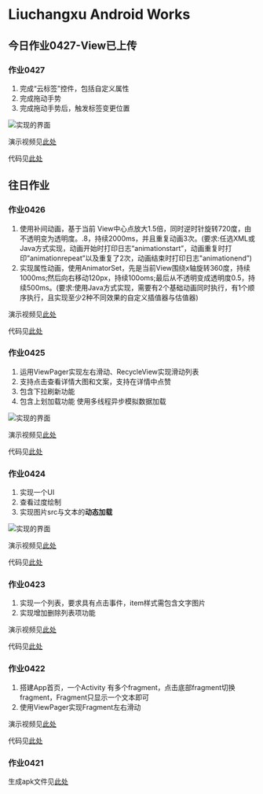 # Liuchangxu Android Works

## 今日作业0427-View已上传

### 作业0427

1. 完成“云标签”控件，包括自定义属性
2. 完成拖动手势
3. 完成拖动手势后，触发标签变更位置

![实现的界面](demo/work_0427/作业演示图片.png)

演示视频见[此处](demo/work_0427/作业演示视频0427.mp4)

代码见[此处](app/src/main/java/com/example/work_liuchangxu/work_0427)

## 往日作业

### 作业0426

1. 使用补间动画，基于当前 View中心点放大1.5倍，同时逆时针旋转720度，由不透明变为透明度。.8，持续2000ms，并且重复动画3次。(要求:任选XML或Java方式实现，动画开始时打印日志“animationstart”，动画重复时打印”animationrepeat”以及重复了2次，动画结束时打印日志"animationend”)
2. 实现属性动画，使用AnimatorSet，先是当前View围绕x轴旋转360度，持续1000ms;然后向右移动120px，持续100oms;最后从不透明变成透明度0.5，持续500ms。(要求:使用Java方式实现，需要有2个基础动画同时执行，有1个顺序执行，且实现至少2种不同效果的自定义插值器与估值器)

演示视频见[此处](demo/work_0426/作业演示视频0426.mp4)

代码见[此处](app/src/main/java/com/example/work_liuchangxu/work_0426)

### 作业0425

1. 运用ViewPager实现左右滑动、RecycleView实现滑动列表
2. 支持点击查看详情大图和文案，支持在详情中点赞
3. 包含下拉刷新功能
4. 包含上划加载功能 使用多线程异步模拟数据加载

![实现的界面](demo/work_0425/作业展示0425.png)

演示视频见[此处](demo/work_0425/作业演示视频0425.mp4)

代码见[此处](app/src/main/java/com/example/work_liuchangxu/work_0425)

### 作业0424

1. 实现一个UI
2. 查看过度绘制
3. 实现图片src与文本的**动态加载**

![实现的界面](demo/work_0424/作业展示0424.png)

演示视频见[此处](demo/work_0424/作业演示视频0424.mp4)

代码见[此处](app/src/main/java/com/example/work_liuchangxu/work_0423)

### 作业0423

1. 实现一个列表，要求具有点击事件，item样式需包含文字图片
2. 实现增加删除列表项功能

演示视频见[此处](demo/work_0423/作业演示视频0423.mp4)

代码见[此处](app/src/main/java/com/example/work_liuchangxu/work_0423)

### 作业0422

1. 搭建App首页，一个Activity 有多个fragment，点击底部fragment切换fragment，Fragment只显示一个文本即可
2. 使用ViewPager实现Fragment左右滑动

演示视频见[此处](demo/work_0422/作业演示视频0422.mp4)

代码见[此处](app/src/main/java/com/example/work_liuchangxu/work_0422)

### 作业0421

生成apk文件见[此处](demo/work_0421)
